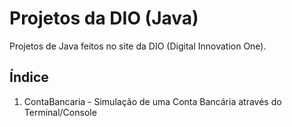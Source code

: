 # Projetos da DIO (Java)
Projetos de Java feitos no site da DIO (Digital Innovation One).

## Índice

1. ContaBancaria - Simulação de uma Conta Bancária através do Terminal/Console